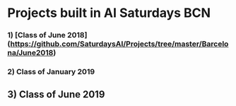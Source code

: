 # Projects built in AI Saturdays BCN

### 1) [Class of June 2018] (https://github.com/SaturdaysAI/Projects/tree/master/Barcelona/June2018)

### 2) Class of January 2019

## 3) Class of June 2019
